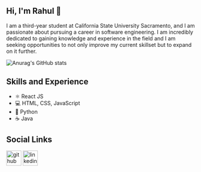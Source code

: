 ## Hi, I'm Rahul 👋

I am a third-year student at California State University Sacramento, and I am passionate about pursuing a career in software engineering. I am incredibly dedicated to gaining knowledge and experience in the field and I am seeking opportunities to not only improve my current skillset but to expand on it further.


![Anurag's GitHub stats](https://github-readme-stats.vercel.app/api?username=rahulio96&show_icons=true&theme=transparent)


## Skills and Experience
* ⚛ React JS
* 💻 HTML, CSS, JavaScript
* 🐍 Python
* ☕ Java



## Social Links

[<img src='https://cdn.jsdelivr.net/npm/simple-icons@3.0.1/icons/github.svg' alt='github' height='40'>](https://github.com/https://github.com/rahulio96)               [<img src='https://cdn.jsdelivr.net/npm/simple-icons@3.0.1/icons/linkedin.svg' alt='linkedin' height='40'>](https://www.linkedin.com/in/https://www.linkedin.com/in/rahul-g-3z//)  



<!--
**rahulio96/rahulio96** is a ✨ _special_ ✨ repository because its `README.md` (this file) appears on your GitHub profile.

Here are some ideas to get you started:

- 🔭 I’m currently working on ...
- 🌱 I’m currently learning ...
- 👯 I’m looking to collaborate on ...
- 🤔 I’m looking for help with ...
- 💬 Ask me about ...
- 📫 How to reach me: ...
- 😄 Pronouns: ...
- ⚡ Fun fact: ...
-->
